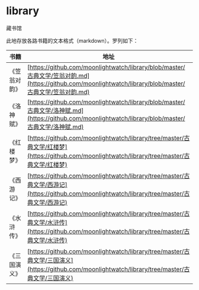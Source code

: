 # library
藏书馆  
  
此地存放各路书籍的文本格式（markdown）。罗列如下：

| 书籍         | 地址                                                                                                                                                     |
| ------------ | -------------------------------------------------------------------------------------------------------------------------------------------------------- |
| 《笠翁对韵》 | [https://github.com/moonlightwatch/library/blob/master/古典文学/笠翁对韵.md](https://github.com/moonlightwatch/library/blob/master/古典文学/笠翁对韵.md) |
| 《洛神赋》   | [https://github.com/moonlightwatch/library/blob/master/古典文学/洛神赋.md](https://github.com/moonlightwatch/library/blob/master/古典文学/洛神赋.md)     |
| 《红楼梦》   | [https://github.com/moonlightwatch/library/tree/master/古典文学/红楼梦](https://github.com/moonlightwatch/library/tree/master/古典文学/红楼梦)           |
| 《西游记》   | [https://github.com/moonlightwatch/library/tree/master/古典文学/西游记](https://github.com/moonlightwatch/library/tree/master/古典文学/西游记)           |
| 《水浒传》   | [https://github.com/moonlightwatch/library/tree/master/古典文学/水浒传](https://github.com/moonlightwatch/library/tree/master/古典文学/水浒传)           |
| 《三国演义》 | [https://github.com/moonlightwatch/library/tree/master/古典文学/三国演义](https://github.com/moonlightwatch/library/tree/master/古典文学/三国演义)       |